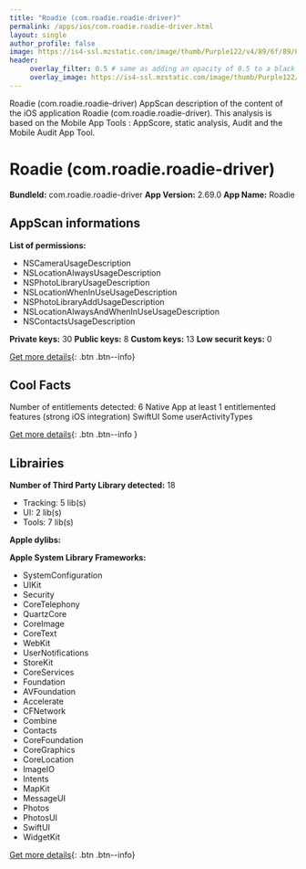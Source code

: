 ```yaml
---
title: "Roadie (com.roadie.roadie-driver)"
permalink: /apps/ios/com.roadie.roadie-driver.html
layout: single
author_profile: false
image: https://is4-ssl.mzstatic.com/image/thumb/Purple122/v4/89/6f/89/896f893b-0341-99ce-034f-186662cd265e/AppIcon-0-1x_U007emarketing-0-5-0-85-220.png/512x512bb.jpg
header: 
     overlay_filter: 0.5 # same as adding an opacity of 0.5 to a black background
     overlay_image: https://is4-ssl.mzstatic.com/image/thumb/Purple122/v4/89/6f/89/896f893b-0341-99ce-034f-186662cd265e/AppIcon-0-1x_U007emarketing-0-5-0-85-220.png/512x512bb.jpg
---
```

Roadie (com.roadie.roadie-driver) AppScan description of the content of the iOS application Roadie (com.roadie.roadie-driver). This analysis is based on the Mobile App Tools : AppScore, static analysis, Audit and the Mobile Audit App Tool.

# Roadie (com.roadie.roadie-driver)

**BundleId:** com.roadie.roadie-driver
**App Version:** 2.69.0
**App Name:** Roadie


## AppScan informations 

**List of permissions:** 
- NSCameraUsageDescription
- NSLocationAlwaysUsageDescription
- NSPhotoLibraryUsageDescription
- NSLocationWhenInUseUsageDescription
- NSPhotoLibraryAddUsageDescription
- NSLocationAlwaysAndWhenInUseUsageDescription
- NSContactsUsageDescription
  
  
**Private keys:** 30
**Public keys:** 8
**Custom keys:** 13
**Low securit keys:** 0
  
[Get more details](/pricing.html){: .btn .btn--info}

## Cool Facts

Number of entitlements detected: 6
Native App
at least 1 entitlemented features (strong iOS integration)
SwiftUI
Some userActivityTypes
  
[Get more details](/pricing.html){: .btn .btn--info }

## Librairies 
**Number of Third Party Library detected:** 18
- Tracking: 5 lib(s)
- UI: 2 lib(s)
- Tools: 7 lib(s)


**Apple dylibs:**


**Apple System Library Frameworks:**
- SystemConfiguration
- UIKit
- Security
- CoreTelephony
- QuartzCore
- CoreImage
- CoreText
- WebKit
- UserNotifications
- StoreKit
- CoreServices
- Foundation
- AVFoundation
- Accelerate
- CFNetwork
- Combine
- Contacts
- CoreFoundation
- CoreGraphics
- CoreLocation
- ImageIO
- Intents
- MapKit
- MessageUI
- Photos
- PhotosUI
- SwiftUI
- WidgetKit


  
[Get more details](/pricing.html){: .btn .btn--info}

